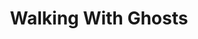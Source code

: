 ---
title: Walking With Ghosts 
poster: walking-with-ghosts.jpg
description: Gabriel Byrne returns to Broadway in his acclaimed autobiographical solo show.
theater: Music Box Theatre
original_preview: '2022-10-18'
original_opening: '2022-10-27'
preview: '2022-10-18'
opening: '2022-10-27'
closing: '2022-11-20'
tonyaward: false
criticspick: false
tags: 
  - Play
  - Broadway
trailer: https://www.youtube.com/watch?v=k-Wg_lp7oFA
website: 'https://gabrielbyrneonbroadway.com'
tickets:
  - highlight: true
    info: "https://rush.telecharge.com/"
    title: $45 D-Lottery
    type: digitalLottery
  - highlight: false
    info: https://www.telecharge.com/Broadway/Gabriel-Byrne-Walking-With-Ghosts
    title: $42+ Tickets
    type: regular
---